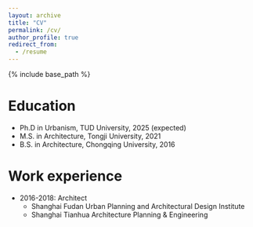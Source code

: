 ```yaml
---
layout: archive
title: "CV"
permalink: /cv/
author_profile: true
redirect_from:
  - /resume
---
```


{% include base_path %}

Education
======
* Ph.D in Urbanism, TUD University, 2025 (expected)
* M.S. in Architecture, Tongji University, 2021
* B.S. in Architecture, Chongqing University, 2016

Work experience
======
* 2016-2018: Architect
  * Shanghai Fudan Urban Planning and Architectural Design Institute
  * Shanghai Tianhua Architecture Planning & Engineering



<!--
  * Duties includes: Updates and improvements to template

  * Supervisor: The Users


* Fall 2015: Research Assistant

  * Github University

  * Duties included: Merging pull requests

  * Supervisor: Professor Hub


* Summer 2015: Research Assistant

  * Github University

  * Duties included: Tagging issues

  * Supervisor: Professor Git
  
Skills

======

* Skill 1

* Skill 2

  * Sub-skill 2.1

  * Sub-skill 2.2

  * Sub-skill 2.3

* Skill 3


Publications

======

  <ul>{% for post in site.publications reversed %}

    {% include archive-single-cv.html %}

  {% endfor %}</ul>

  
Talks

======

  <ul>{% for post in site.talks reversed %}

    {% include archive-single-talk-cv.html  %}

  {% endfor %}</ul>

  
Teaching

======

  <ul>{% for post in site.teaching reversed %}

    {% include archive-single-cv.html %}

  {% endfor %}</ul>

  
Service and leadership

======

* Currently signed in to 43 different slack teams

-->